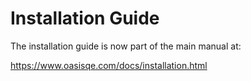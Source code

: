 Installation Guide
==================


The installation guide is now part of the main manual at:

https://www.oasisqe.com/docs/installation.html